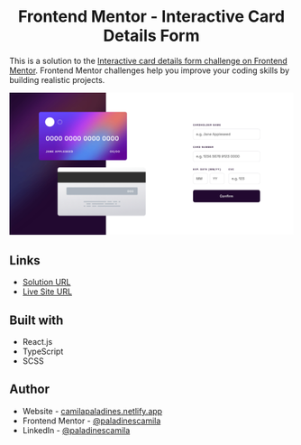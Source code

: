 <h1 align="center"> Frontend Mentor - Interactive Card Details Form</h1>

This is a solution to the [Interactive card details form challenge on Frontend Mentor](https://www.frontendmentor.io/challenges/interactive-card-details-form-XpS8cKZDWw). Frontend Mentor challenges help you improve your coding skills by building realistic projects.

![](https://raw.githubusercontent.com/paladinescamila/Interactive-Card-Details-Form/main/public/screenshoot.png?token=GHSAT0AAAAAABXSCW73F4ZIDCSLDX6KPBB2YYNYQLQ)

## Links

-   [Solution URL](https://github.com/paladinescamila/Interactive-Card-Details-Form)
-   [Live Site URL](https://icdf-frontend-mentor.netlify.app/)

## Built with

-   React.js
-   TypeScript
-   SCSS

## Author

-   Website - [camilapaladines.netlify.app](https://camilapaladines.netlify.app/)
-   Frontend Mentor - [@paladinescamila](https://www.frontendmentor.io/profile/paladinescamila)
-   LinkedIn - [@paladinescamila](https://co.linkedin.com/in/paladinescamila)
